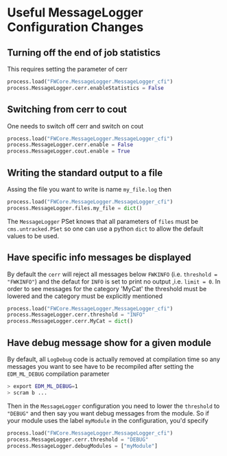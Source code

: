 # Useful MessageLogger Configuration Changes

## Turning off the end of job statistics
This requires setting the parameter of cerr
```python
process.load("FWCore.MessageLogger.MessageLogger_cfi")
process.MessageLogger.cerr.enableStatistics = False
```

## Switching from cerr to cout
One needs to switch off cerr and switch on cout

```python
process.load("FWCore.MessageLogger.MessageLogger_cfi")
process.MessageLogger.cerr.enable = False
process.MessageLogger.cout.enable = True
```

## Writing the standard output to a file
Assing the file you want to write is name `my_file.log` then

```python
process.load("FWCore.MessageLogger.MessageLogger_cfi")
process.MessageLogger.files.my_file = dict()
```

The `MessageLogger` PSet knows that all parameters of `files` must be `cms.untracked.PSet` so one can use a python `dict` to allow the default values to be used.

## Have specific info messages be displayed
By default the `cerr` will reject all messages below `FWKINFO` (i.e. `threshold = "FWKINFO"`) and the defaut for `INFO` is set to print no output ,i.e. `limit = 0`. In order to see messages for the category 'MyCat' the threshold must be lowered and the category must be explicitly mentioned

```python
process.load("FWCore.MessageLogger.MessageLogger_cfi")
process.MessageLogger.cerr.threshold = "INFO"
process.MessageLogger.cerr.MyCat = dict()
```

## Have debug message show for a given module
By default, all `LogDebug` code is actually removed at compilation time so any messages you want to see have to be recompiled after setting the `EDM_ML_DEBUG` compilation parameter

```bash
> export EDM_ML_DEBUG=1
> scram b ...
```

Then in the `MessageLogger` configuration you need to lower the `threshold` to `"DEBUG"` and then say you want debug messages from the module. So if your module uses the label `myModule` in the configuration, you'd specify

```python
process.load("FWCore.MessageLogger.MessageLogger_cfi")
process.MessageLogger.cerr.threshold = "DEBUG"
process.MessageLogger.debugModules = ["myModule"]
```
